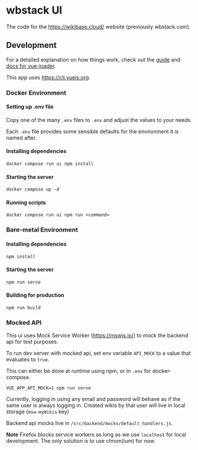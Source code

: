 # wbstack UI

The code for the https://wikibase.cloud/ website (previously wbstack.com).

## Development

For a detailed explanation on how things work, check out the [guide](http://vuejs-templates.github.io/webpack/) and [docs for vue-loader](http://vuejs.github.io/vue-loader).

This app uses https://cli.vuejs.org.

### Docker Environment

#### Setting up .env file

Copy one of the many `.env` files to `.env` and adjust the values to your needs.

Each `.env` file provides some sensible defaults for the environment it is named after.

#### Installing dependencies

```
docker compose run ui npm install
```

#### Starting the server

```
docker compose up -d
```

#### Running scripts

```
docker compose run ui npm run <command>
```

### Bare-metal Environment

#### Installing dependencies

```
npm install
```

#### Starting the server

```
npm run serve
```

#### Building for production

```
npm run build
```

### Mocked API

This ui uses Mock Service Worker (https://mswjs.io/) to mock the backend api for test purposes.

To run dev server with mocked api, set env variable `API_MOCK` to a value that evaluates to `true`.

This can either be done at runtime using npm, or in `.env` for docker-compose.

```
VUE_APP_API_MOCK=1 npm run serve
```

Currently, logging in using any email and password will behave as if the same user is always logging in.
Created wikis by that user will live in local storage (`msw-myWikis` key)

Backend api mocks live in `/src/backend/mocks/default_handlers.js`.

**Note**
Firefox blocks service workers as long as we use `localhost` for local development. The only solution is to use
chrom(ium) for now.
